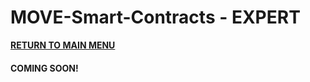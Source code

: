 # MOVE-Smart-Contracts - EXPERT


<a href="https://github.com/net2devcrypto/MOVE-Smart-Contracts/tree/main"><b>RETURN TO MAIN MENU</b></a>

<h4>COMING SOON!</h4>
